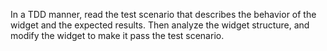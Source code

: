 In a TDD manner, read the test scenario that describes the behavior of the widget and the expected results. Then analyze the widget structure, and modify the widget to make it pass the test scenario.